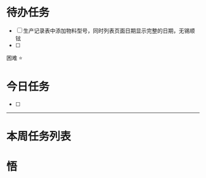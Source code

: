 # 待办任务
- [ ] 生产记录表中添加物料型号，同时列表页面日期显示完整的日期，无锡顺铉
- [ ] 

困难
⭐

# 今日任务
- [ ] 




------
# 本周任务列表



# 悟